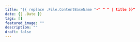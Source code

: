 ```yaml
---
title: "{{ replace .File.ContentBaseName "-" " " | title }}"
date: {{ .Date }}
tags: []
featured_image: ""
description: ""
draft: false
---
```


